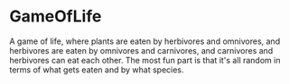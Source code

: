 # GameOfLife
A game of life, where plants are eaten by herbivores and omnivores, and herbivores are eaten by omnivores and carnivores, and carnivores and herbivores can eat each other. The most fun part is that it's all random in terms of what gets eaten and by what species.
